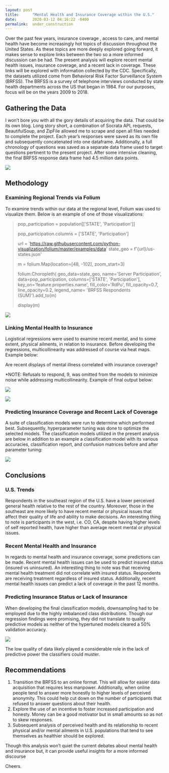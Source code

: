 ```yaml
---
layout: post
title:      "Mental Health and Insurance Coverage within the U.S."
date:       2020-03-12 04:16:22 -0400
permalink:  under_construction
---
```



Over the past few years, insurance coverage , access to care, and mental health have become increasingly hot topics of discussion throughout the United States. As these topics are more deeply explored going forward, it makes sense to explore links between the two so a more informed discussion can be had. The present analysis will explore recent mental health issues, insurance coverage, and a recent lack in coverage. These links will be explored with information collected by the CDC. Specifically, the datasets utilized come from Behavioral Risk Factor Surveillance System (BRFSS). The BRFSS is a survey of telephone interviews conducted by state health departments across the US that began in 1984. For our purposes, focus will be on the years 2009 to 2018.

## Gathering the Data
I won’t bore you with all the gory details of acquiring the data. That could be its own blog. Long story short, a combination of Socrata API, requests, BeautifulSoup, and ZipFile allowed me to scrape and open all files needed to complete the project. Each year’s responses were saved as its own file and subsequently concatenated into one dataframe. Additionally, a full chronology of questions was saved as a separate data frame used to target questions pertinent to the present project. After some intensive cleaning, the final BRFSS response data frame had 4.5 million data points. 

![](https://imgur.com/9f9CVmx.png) 

## Methodology 
### Examining Regional Trends via Folium
To examine trends within our data at the regional level, Folium was used to visualize them. Below is an example of one of those visualizations:
>pop_participation = population[['STATE', 'Participation']]
>
>pop_participation.columns = ['STATE', 'Participation']
>
>url = 'https://raw.githubusercontent.com/python-visualization/folium/master/examples/data'
>state_geo = f'{url}/us-states.json'
>
>m = folium.Map(location=[48, -102], zoom_start=3)
>
>folium.Choropleth(
>   geo_data=state_geo,
>    name='Server Participation',
>    data=pop_participation,
>    columns=['STATE', 'Participation'],
>    key_on='feature.properties.name',
>    fill_color='RdPu',
>    fill_opacity=0.7,
>    line_opacity=0.2,
>    legend_name= 'BRFSS Respondents (SUM)').add_to(m)
>
>display(m)


![](https://i.imgur.com/J1SH3OK.png)

### Linking Mental Health to Insurance 
Logistical regressions were used to examine recent mental, and to some extent, physical ailments, in relation to insurance. Before developing the regressions, multicollinearity was addressed of course via heat maps. Example below:

Are recent displays of mental illness correlated with insurance coverage?

*NOTE: Refusals to respond, 9, was omitted from the models to minimize noise while addressing multicollinearity. Example of final output below:

![](https://i.imgur.com/m5HoEZp.png)

![](https://i.imgur.com/42kBXzO.png)


### Predicting Insurance Coverage and Recent Lack of Coverage
A suite of classification models were run to determine which performed best. Subsequently, hyperparameter tuning was done to optimize the selected models. The classification models utilized in the present analysis are below in addition to an example a classification model with its various accuracies, classification report, and confusion matrices before and after parameter tuning:

![](https://i.imgur.com/lpp5yrC.png)

## Conclusions

### U.S. Trends
Respondents in the southeast region of the U.S. have a lower perceived general health relative to the rest of the country. Moreover, those in the southeast are more likely to have recent mental or physical issues that affect their quality of life and ability to make decisions. An interesting thing to note is participants in the west, i.e. CO, CA, despite having higher levels of self reported health, have higher than average recent mental or physical issues. 


### Recent Mental Health and Insurance
In regards to mental health and insurance coverage, some predictions can be made. Recent mental health issues can be used to predict insured status (insured vs uninsured). An interesting thing to note was that receiving mental health treatment did not correlate with insured status. Respondents are receiving treatment regardless of insured status. Additionally, recent mental health issues can predict a lack of coverage in the past 12 months. 

### Predicting Insurance Status or Lack of Insurance
When developing the final classification models, downsampling had to be employed due to the highly imbalanced class distributions. Though our regression findings were promising, they did not translate to quality predictive models as neither of the hypertuned models cleared a 50% validation accuracy. 

![](https://i.imgur.com/H3oojqd.png?2)

The low quality of data likely played a considerable role in the lack of predictive power the classifiers could muster.

## Recommendations
1. Transition the BRFSS to an online format. This will allow for easier data acquisition that requires less manpower. Additionally, when online people tend to answer more honestly to higher levels of perceived anonymity. This could help cut down on the number of participants that refused to answer questions about their health.
2. Explore the use of an incentive to foster increased participation and honesty.  Money can be a good motivator but in small amounts so as not to skew responses.
3. Subsequent analysis of perceived health and its relationship to recent physical and/or mental ailments in U.S. populations that tend to see themselves as healthier should be explored. 

Though this analysis won’t quiet the current debates about mental health and insurance but, it can provide useful insights for a more informed discourse

Cheers.

